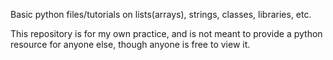 Basic python files/tutorials on lists(arrays), strings, classes, libraries, etc.

This repository is for my own practice, and is not meant to provide a python resource for anyone else, though anyone is free to view it.
